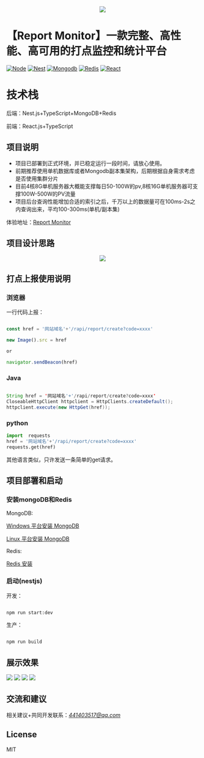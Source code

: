 
<div align="center">
<img src="https://github.com/lvming6816077/report-monitor-server/blob/main/demo/logo.png" />
</div>

# 【Report Monitor】一款完整、高性能、高可用的打点监控和统计平台
[![Node](https://img.shields.io/badge/Node.js-v14.15.3-brightgreen)](https://nodejs.org/en/)
[![Nest](https://img.shields.io/badge/nestjs-7.5.1-brightgreen)](https://eggjs.org/)
[![Mongodb](https://img.shields.io/badge/mogodb-4.0+-brightgreen.svg?style=plastic)](https://www.mongodb.com/)
[![Redis](https://img.shields.io/badge/redis-5.0+-green.svg?style=plastic)](https://redis.io/)
[![React](https://img.shields.io/badge/React-17.0.0-brightgreen)](https://redis.io/)



# 技术栈

后端：Nest.js+TypeScript+MongoDB+Redis

前端：React.js+TypeScript

## 项目说明
* 项目已部署到正式环境，并已稳定运行一段时间，请放心使用。
* 前期推荐使用单机数据库或者Mongodb副本集架构，后期根据自身需求考虑是否使用集群分片
* 目前4核8G单机服务器大概能支撑每日50-100W的pv,8核16G单机服务器可支撑100W-500W的PV流量
* 项目后台查询性能增加合适的索引之后，千万以上的数据量可在100ms-2s之内查询出来，平均100-300ms(单机/副本集)

体验地址：[Report Monitor](https://report.nihaoshijie.com.cn)

## 项目设计思路

<div align="center">
<img src="https://github.com/lvming6816077/report-monitor-server/blob/main/demo/logo.png" />
</div>

## 打点上报使用说明
### 浏览器

一行代码上报：
```javascript

const href = '网站域名'+'/rapi/report/create?code=xxxx'

new Image().src = href

or

navigator.sendBeacon(href)
```

### Java

```java

String href = '网站域名'+'/rapi/report/create?code=xxxx'
CloseableHttpClient httpclient = HttpClients.createDefault();
httpclient.execute(new HttpGet(href));

```

### python

```python
import  requests
href = '网站域名'+'/rapi/report/create?code=xxxx'
requests.get(href)

```

其他语言类似，只许发送一条简单的get请求。



## 项目部署和启动

### 安装mongoDB和Redis

MongoDB:

[Windows 平台安装 MongoDB](https://www.runoob.com/mongodb/mongodb-window-install.html)

[Linux 平台安装 MongoDB](https://www.runoob.com/mongodb/mongodb-linux-install.html)

Redis:

[Redis 安装](https://www.runoob.com/redis/redis-install.html)


### 启动(nestjs)

开发：

```bash

npm run start:dev

```

生产：

```bash

npm run build

```

## 展示效果

![](https://github.com/lvming6816077/report-monitor-server/blob/main/demo/localhost_3002_login.png)
![](https://github.com/lvming6816077/report-monitor-server/blob/main/demo/localhost_3002_login1.png)
![](https://github.com/lvming6816077/report-monitor-server/blob/main/demo/localhost_3002_%20(1).png)
![](https://github.com/lvming6816077/report-monitor-server/blob/main/demo/localhost_3002_%20(2).png)

## 交流和建议

相关建议+共同开发联系：*441403517@qq.com*

## License

MIT




